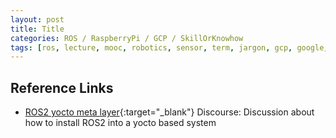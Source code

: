 ```yaml
---
layout: post
title: Title
categories: ROS / RaspberryPi / GCP / SkillOrKnowhow
tags: [ros, lecture, mooc, robotics, sensor, term, jargon, gcp, google, iot, raspberrypi]
---
```


## Reference Links

- [ROS2 yocto meta layer](<https://discourse.ros.org/t/ros2-yocto-meta-layer/9643>){:target="_blank"} Discourse: Discussion about how to install ROS2 into a yocto based system
